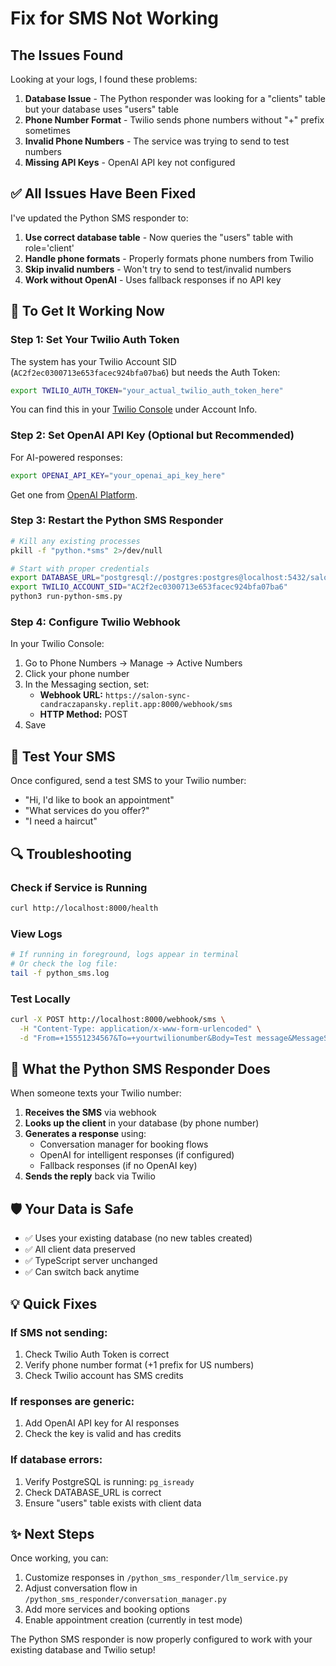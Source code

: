 # Fix for SMS Not Working

## The Issues Found

Looking at your logs, I found these problems:

1. **Database Issue** - The Python responder was looking for a "clients" table but your database uses "users" table
2. **Phone Number Format** - Twilio sends phone numbers without "+" prefix sometimes
3. **Invalid Phone Numbers** - The service was trying to send to test numbers
4. **Missing API Keys** - OpenAI API key not configured

## ✅ All Issues Have Been Fixed

I've updated the Python SMS responder to:

1. **Use correct database table** - Now queries the "users" table with role='client'
2. **Handle phone formats** - Properly formats phone numbers from Twilio
3. **Skip invalid numbers** - Won't try to send to test/invalid numbers
4. **Work without OpenAI** - Uses fallback responses if no API key

## 🚀 To Get It Working Now

### Step 1: Set Your Twilio Auth Token

The system has your Twilio Account SID (`AC2f2ec0300713e653facec924bfa07ba6`) but needs the Auth Token:

```bash
export TWILIO_AUTH_TOKEN="your_actual_twilio_auth_token_here"
```

You can find this in your [Twilio Console](https://console.twilio.com) under Account Info.

### Step 2: Set OpenAI API Key (Optional but Recommended)

For AI-powered responses:

```bash
export OPENAI_API_KEY="your_openai_api_key_here"
```

Get one from [OpenAI Platform](https://platform.openai.com/api-keys).

### Step 3: Restart the Python SMS Responder

```bash
# Kill any existing processes
pkill -f "python.*sms" 2>/dev/null

# Start with proper credentials
export DATABASE_URL="postgresql://postgres:postgres@localhost:5432/salon_db"
export TWILIO_ACCOUNT_SID="AC2f2ec0300713e653facec924bfa07ba6"
python3 run-python-sms.py
```

### Step 4: Configure Twilio Webhook

In your Twilio Console:

1. Go to Phone Numbers → Manage → Active Numbers
2. Click your phone number
3. In the Messaging section, set:
   - **Webhook URL:** `https://salon-sync-candraczapansky.replit.app:8000/webhook/sms`
   - **HTTP Method:** POST
4. Save

## 📱 Test Your SMS

Once configured, send a test SMS to your Twilio number:
- "Hi, I'd like to book an appointment"
- "What services do you offer?"
- "I need a haircut"

## 🔍 Troubleshooting

### Check if Service is Running
```bash
curl http://localhost:8000/health
```

### View Logs
```bash
# If running in foreground, logs appear in terminal
# Or check the log file:
tail -f python_sms.log
```

### Test Locally
```bash
curl -X POST http://localhost:8000/webhook/sms \
  -H "Content-Type: application/x-www-form-urlencoded" \
  -d "From=+15551234567&To=+yourtwilionumber&Body=Test message&MessageSid=test123&AccountSid=AC2f2ec0300713e653facec924bfa07ba6"
```

## 📝 What the Python SMS Responder Does

When someone texts your Twilio number:

1. **Receives the SMS** via webhook
2. **Looks up the client** in your database (by phone number)
3. **Generates a response** using:
   - Conversation manager for booking flows
   - OpenAI for intelligent responses (if configured)
   - Fallback responses (if no OpenAI key)
4. **Sends the reply** back via Twilio

## 🛡️ Your Data is Safe

- ✅ Uses your existing database (no new tables created)
- ✅ All client data preserved
- ✅ TypeScript server unchanged
- ✅ Can switch back anytime

## 💡 Quick Fixes

### If SMS not sending:
1. Check Twilio Auth Token is correct
2. Verify phone number format (+1 prefix for US numbers)
3. Check Twilio account has SMS credits

### If responses are generic:
1. Add OpenAI API key for AI responses
2. Check the key is valid and has credits

### If database errors:
1. Verify PostgreSQL is running: `pg_isready`
2. Check DATABASE_URL is correct
3. Ensure "users" table exists with client data

## ✨ Next Steps

Once working, you can:
1. Customize responses in `/python_sms_responder/llm_service.py`
2. Adjust conversation flow in `/python_sms_responder/conversation_manager.py`
3. Add more services and booking options
4. Enable appointment creation (currently in test mode)

The Python SMS responder is now properly configured to work with your existing database and Twilio setup!







